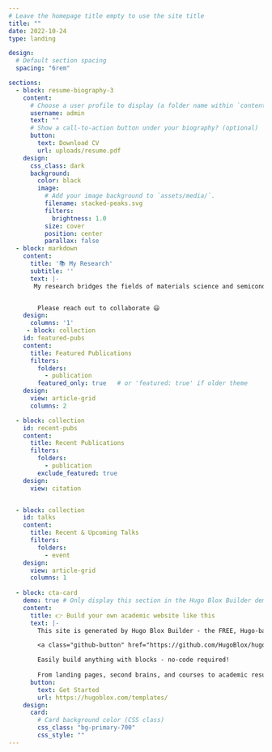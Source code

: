 ```yaml
---
# Leave the homepage title empty to use the site title
title: ""
date: 2022-10-24
type: landing

design:
  # Default section spacing
  spacing: "6rem"

sections:
  - block: resume-biography-3
    content:
      # Choose a user profile to display (a folder name within `content/authors/`)
      username: admin
      text: ""
      # Show a call-to-action button under your biography? (optional)
      button:
        text: Download CV
        url: uploads/resume.pdf
    design:
      css_class: dark
      background:
        color: black
        image:
          # Add your image background to `assets/media/`.
          filename: stacked-peaks.svg
          filters:
            brightness: 1.0
          size: cover
          position: center
          parallax: false
  - block: markdown
    content:
      title: '📚 My Research'
      subtitle: ''
      text: |-
       My research bridges the fields of materials science and semiconductor engineering, with a primary focus on defect dynamics and low-temperature annealing. On one front, I explore athermal Electron Wind Force (EWF) annealing as a novel technique to mitigate cold-rolling-induced residual stress and dislocation structures in metals and alloys such as FeCrAl. On the other, I apply EWF to restore electrical performance and structural integrity in wide-bandgap semiconductor devices, particularly those degraded by radiation exposure. This dual approach aims to advance energy-efficient, rapid, and damage-free recovery techniques for next-generation electronic and structural materials.


        Please reach out to collaborate 😃
    design:
      columns: '1'
     - block: collection
    id: featured-pubs
    content:
      title: Featured Publications
      filters:
        folders:
          - publication
        featured_only: true   # or 'featured: true' if older theme
    design:
      view: article-grid
      columns: 2

  - block: collection
    id: recent-pubs
    content:
      title: Recent Publications
      filters:
        folders:
          - publication
        exclude_featured: true
    design:
      view: citation


  - block: collection
    id: talks
    content:
      title: Recent & Upcoming Talks
      filters:
        folders:
          - event
    design:
      view: article-grid
      columns: 1
  
  - block: cta-card
    demo: true # Only display this section in the Hugo Blox Builder demo site
    content:
      title: 👉 Build your own academic website like this
      text: |-
        This site is generated by Hugo Blox Builder - the FREE, Hugo-based open source website builder trusted by 250,000+ academics like you.

        <a class="github-button" href="https://github.com/HugoBlox/hugo-blox-builder" data-color-scheme="no-preference: light; light: light; dark: dark;" data-icon="octicon-star" data-size="large" data-show-count="true" aria-label="Star HugoBlox/hugo-blox-builder on GitHub">Star</a>

        Easily build anything with blocks - no-code required!
        
        From landing pages, second brains, and courses to academic resumés, conferences, and tech blogs.
      button:
        text: Get Started
        url: https://hugoblox.com/templates/
    design:
      card:
        # Card background color (CSS class)
        css_class: "bg-primary-700"
        css_style: ""
---
```

